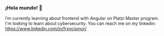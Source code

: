### ¡Hola mundo! 👋
 I’m currently learning about frontend with Angular on Platzi Master program. I'm looking to learn about cybersecurity. You can reach me on my linkedin: https://www.linkedin.com/in/frxncismor/

<!--
**frxncismor/frxncismor** is a ✨ _special_ ✨ repository because its `README.md` (this file) appears on your GitHub profile.

Here are some ideas to get you started:

- 🔭 I’m currently working on ...
- 🌱 I’m currently learning ...
- 👯 I’m looking to collaborate on ...
- 🤔 I’m looking for help with ...
- 💬 Ask me about ...
- 📫 How to reach me: ...
- 😄 Pronouns: ...
- ⚡ Fun fact: ...
-->
